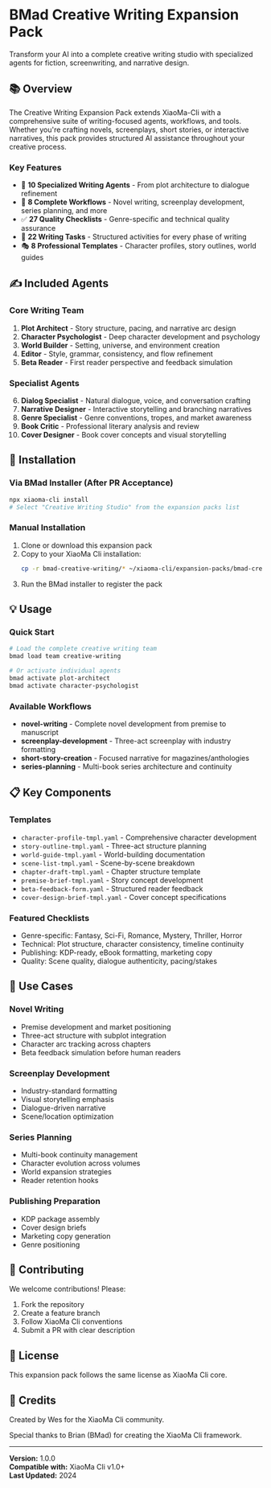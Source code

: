 # BMad Creative Writing Expansion Pack

Transform your AI into a complete creative writing studio with specialized agents for fiction, screenwriting, and narrative design.

## 📚 Overview

The Creative Writing Expansion Pack extends XiaoMa-Cli with a comprehensive suite of writing-focused agents, workflows, and tools. Whether you're crafting novels, screenplays, short stories, or interactive narratives, this pack provides structured AI assistance throughout your creative process.

### Key Features

- 🤖 **10 Specialized Writing Agents** - From plot architecture to dialogue refinement
- 📖 **8 Complete Workflows** - Novel writing, screenplay development, series planning, and more
- ✅ **27 Quality Checklists** - Genre-specific and technical quality assurance
- 📝 **22 Writing Tasks** - Structured activities for every phase of writing
- 🎭 **8 Professional Templates** - Character profiles, story outlines, world guides

## ✍️ Included Agents

### Core Writing Team

1. **Plot Architect** - Story structure, pacing, and narrative arc design
2. **Character Psychologist** - Deep character development and psychology
3. **World Builder** - Setting, universe, and environment creation
4. **Editor** - Style, grammar, consistency, and flow refinement
5. **Beta Reader** - First reader perspective and feedback simulation

### Specialist Agents

6. **Dialog Specialist** - Natural dialogue, voice, and conversation crafting
7. **Narrative Designer** - Interactive storytelling and branching narratives
8. **Genre Specialist** - Genre conventions, tropes, and market awareness
9. **Book Critic** - Professional literary analysis and review
10. **Cover Designer** - Book cover concepts and visual storytelling

## 🚀 Installation

### Via BMad Installer (After PR Acceptance)

```bash
npx xiaoma-cli install
# Select "Creative Writing Studio" from the expansion packs list
```

### Manual Installation

1. Clone or download this expansion pack
2. Copy to your XiaoMa Cli installation:
   ```bash
   cp -r bmad-creative-writing/* ~/xiaoma-cli/expansion-packs/bmad-creative-writing/
   ```
3. Run the BMad installer to register the pack

## 💡 Usage

### Quick Start

```bash
# Load the complete creative writing team
bmad load team creative-writing

# Or activate individual agents
bmad activate plot-architect
bmad activate character-psychologist
```

### Available Workflows

- **novel-writing** - Complete novel development from premise to manuscript
- **screenplay-development** - Three-act screenplay with industry formatting
- **short-story-creation** - Focused narrative for magazines/anthologies
- **series-planning** - Multi-book series architecture and continuity

## 📋 Key Components

### Templates

- `character-profile-tmpl.yaml` - Comprehensive character development
- `story-outline-tmpl.yaml` - Three-act structure planning
- `world-guide-tmpl.yaml` - World-building documentation
- `scene-list-tmpl.yaml` - Scene-by-scene breakdown
- `chapter-draft-tmpl.yaml` - Chapter structure template
- `premise-brief-tmpl.yaml` - Story concept development
- `beta-feedback-form.yaml` - Structured reader feedback
- `cover-design-brief-tmpl.yaml` - Cover concept specifications

### Featured Checklists

- Genre-specific: Fantasy, Sci-Fi, Romance, Mystery, Thriller, Horror
- Technical: Plot structure, character consistency, timeline continuity
- Publishing: KDP-ready, eBook formatting, marketing copy
- Quality: Scene quality, dialogue authenticity, pacing/stakes

## 🎯 Use Cases

### Novel Writing

- Premise development and market positioning
- Three-act structure with subplot integration
- Character arc tracking across chapters
- Beta feedback simulation before human readers

### Screenplay Development

- Industry-standard formatting
- Visual storytelling emphasis
- Dialogue-driven narrative
- Scene/location optimization

### Series Planning

- Multi-book continuity management
- Character evolution across volumes
- World expansion strategies
- Reader retention hooks

### Publishing Preparation

- KDP package assembly
- Cover design briefs
- Marketing copy generation
- Genre positioning

## 🤝 Contributing

We welcome contributions! Please:

1. Fork the repository
2. Create a feature branch
3. Follow XiaoMa Cli conventions
4. Submit a PR with clear description

## 📄 License

This expansion pack follows the same license as XiaoMa Cli core.

## 🙏 Credits

Created by Wes for the XiaoMa Cli community.

Special thanks to Brian (BMad) for creating the XiaoMa Cli framework.

---

**Version:** 1.0.0  
**Compatible with:** XiaoMa Cli v1.0+  
**Last Updated:** 2024
